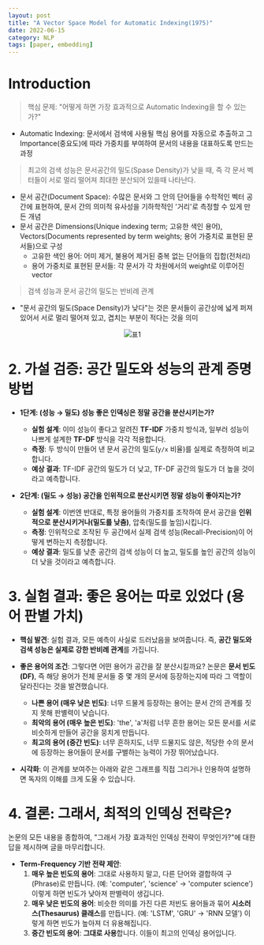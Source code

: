 ```yaml
---
layout: post
title: "A Vector Space Model for Automatic Indexing(1975)"
date: 2022-06-15
category: NLP
tags: [paper, embedding]
---
```


# Introduction
> 핵심 문제: "어떻게 하면 가장 효과적으로 Automatic Indexing을 할 수 있는가?"

- Automatic Indexing: 문서에서 검색에 사용될 핵심 용어를 자동으로 추출하고 그 Importance(중요도)에 따라 가중치를 부여하여 문서의 내용을 대표하도록 만드는 과정

> 최고의 검색 성능은 문서공간의 밀도(Spase Density)가 낮을 때, 즉 각 문서 벡터들이 서로 멀리 떨어져 최대한 분산되어 있을때 나타난다.

- 문서 공간(Document Space): 수많은 문서와 그 안의 단어들을 수학적인 벡터 공간에 표현하여, 문서 간의 의미적 유사성을 기하학적인 '거리'로 측정할 수 있게 만든 개념
- 문서 공간은 Dimensions(Unique indexing term; 고유한 색인 용어), Vectors(Documents represented by term weights; 용어 가중치로 표현된 문서들)으로 구성
    - 고유한 색인 용어: 어미 제거, 불용어 제거된 중복 없는 단어들의 집합(전처리)
    - 용어 가중치로 표현된 문서들: 각 문서가 각 차원에서의 weight로 이루어진 vector

> 검색 성능과 문서 공간의 밀도는 반비례 관계

-  "문서 공간의 밀도(Space Density)가 낮다"는 것은 문서들이 공간상에 넓게 퍼져 있어서 서로 멀리 떨어져 있고, 겹치는 부분이 적다는 것을 의미

<p align="center">
  <img alt="표1" src="https://i.imgur.com/GhfsoCp.png" referrerpolicy="no-referrer" loading="lazy" />
</p>


# 2. 가설 검증: 공간 밀도와 성능의 관계 증명 방법

* **1단계: (성능 → 밀도) 성능 좋은 인덱싱은 정말 공간을 분산시키는가?**
    * **실험 설계**: 이미 성능이 좋다고 알려진 **TF-IDF** 가중치 방식과, 일부러 성능이 나쁘게 설계한 **TF-DF** 방식을 각각 적용합니다.
    * **측정**: 두 방식이 만들어 낸 문서 공간의 밀도(`y/x` 비율)를 실제로 측정하여 비교합니다.
    * **예상 결과**: TF-IDF 공간의 밀도가 더 낮고, TF-DF 공간의 밀도가 더 높을 것이라고 예측합니다.

* **2단계: (밀도 → 성능) 공간을 인위적으로 분산시키면 정말 성능이 좋아지는가?**
    * **실험 설계**: 이번엔 반대로, 특정 용어들의 가중치를 조작하여 문서 공간을 **인위적으로 분산시키거나(밀도를 낮춤)**, 압축(밀도를 높임)시킵니다.
    * **측정**: 인위적으로 조작된 두 공간에서 실제 검색 성능(Recall-Precision)이 어떻게 변하는지 측정합니다.
    * **예상 결과**: 밀도를 낮춘 공간의 검색 성능이 더 높고, 밀도를 높인 공간의 성능이 더 낮을 것이라고 예측합니다.



# 3. 실험 결과: 좋은 용어는 따로 있었다 (용어 판별 가치)

* **핵심 발견**: 실험 결과, 모든 예측이 사실로 드러났음을 보여줍니다. 즉, **공간 밀도와 검색 성능은 실제로 강한 반비례 관계**를 가집니다.

* **좋은 용어의 조건**: 그렇다면 어떤 용어가 공간을 잘 분산시킬까요? 논문은 **문서 빈도(DF)**, 즉 해당 용어가 전체 문서들 중 몇 개의 문서에 등장하는지에 따라 그 역할이 달라진다는 것을 발견했습니다.
    * **나쁜 용어 (매우 낮은 빈도)**: 너무 드물게 등장하는 용어는 문서 간의 관계를 짓지 못해 판별력이 낮습니다.
    * **최악의 용어 (매우 높은 빈도)**: 'the', 'a'처럼 너무 흔한 용어는 모든 문서를 서로 비슷하게 만들어 공간을 뭉치게 만듭니다.
    * **최고의 용어 (중간 빈도)**: 너무 흔하지도, 너무 드물지도 않은, 적당한 수의 문서에 등장하는 용어들이 문서를 구별하는 능력이 가장 뛰어났습니다.

* **시각화**: 이 관계를 보여주는 아래와 같은 그래프를 직접 그리거나 인용하여 설명하면 독자의 이해를 크게 도울 수 있습니다.
    



# 4. 결론: 그래서, 최적의 인덱싱 전략은?

논문의 모든 내용을 종합하여, "그래서 가장 효과적인 인덱싱 전략이 무엇인가?"에 대한 답을 제시하며 글을 마무리합니다.

* **Term-Frequency 기반 전략 제안**:
    1.  **매우 높은 빈도의 용어**: 그대로 사용하지 말고, 다른 단어와 결합하여 구(Phrase)로 만듭니다. (예: 'computer', 'science' → 'computer science') 이렇게 하면 빈도가 낮아져 판별력이 생깁니다.
    2.  **매우 낮은 빈도의 용어**: 비슷한 의미를 가진 다른 저빈도 용어들과 묶어 **시소러스(Thesaurus) 클래스**를 만듭니다. (예: 'LSTM', 'GRU' → 'RNN 모델') 이렇게 하면 빈도가 높아져 더 유용해집니다.
    3.  **중간 빈도의 용어**: **그대로 사용**합니다. 이들이 최고의 인덱싱 용어입니다.
